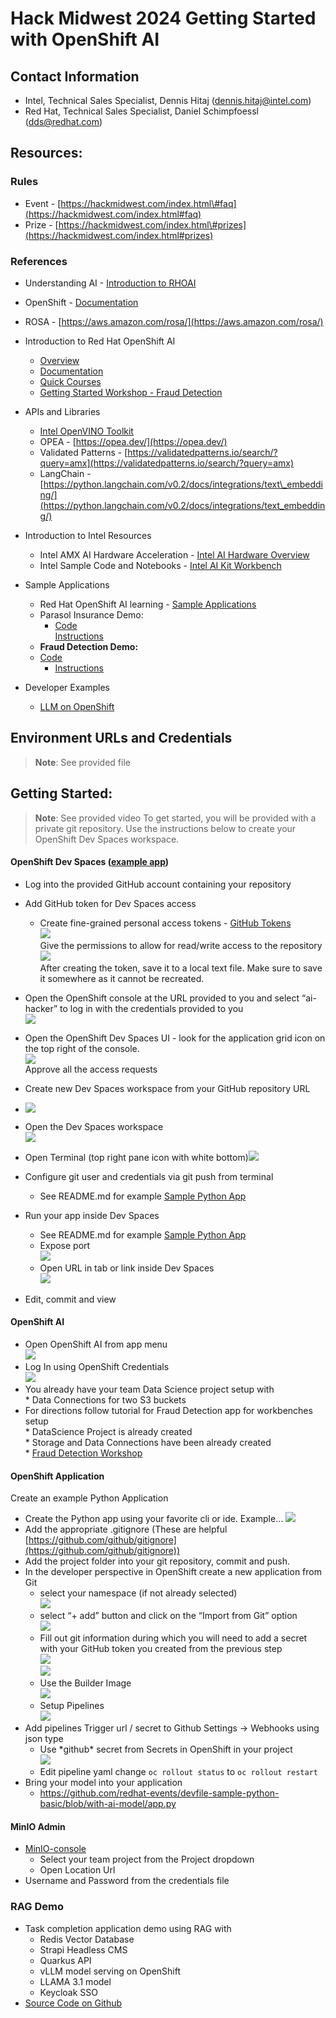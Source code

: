 # Hack Midwest 2024 Getting Started with OpenShift AI 
## Contact Information

* Intel, Technical Sales Specialist, Dennis Hitaj ([dennis.hitaj@intel.com](mailto:dennis.hitaj@intel.com))  
* Red Hat, Technical Sales Specialist, Daniel Schimpfoessl ([dds@redhat.com](mailto:dds@redhat.com))

## Resources:
### Rules  
* Event \- [https://hackmidwest.com/index.html\#faq](https://hackmidwest.com/index.html#faq)   
* Prize \- [https://hackmidwest.com/index.html\#prizes](https://hackmidwest.com/index.html#prizes)   
### References  
* Understanding AI \- [Introduction to RHOAI](https://redhatquickcourses.github.io/rhods-intro/rhods-intro/1.33/index.html)   
* OpenShift \- [Documentation](https://docs.redhat.com/en/documentation/openshift_container_platform/4.16)   
* ROSA \- [https://aws.amazon.com/rosa/](https://aws.amazon.com/rosa/)   
* Introduction to Red Hat OpenShift AI 

  * [Overview](https://www.redhat.com/en/technologies/cloud-computing/openshift/openshift-ai)   
  * [Documentation](https://docs.redhat.com/en/documentation/red_hat_openshift_ai_self-managed/2.13)   
  * [Quick Courses](https://redhatquickcourses.github.io/rhods-intro/rhods-intro/1.33/index.html) 
  * [Getting Started Workshop - Fraud Detection](https://docs.redhat.com/en/documentation/red_hat_openshift_ai_self-managed/2-latest/html/openshift_ai_tutorial_-_fraud_detection_example/index)
* APIs and Libraries 
  * [Intel OpenVINO Toolkit](https://www.intel.com/content/www/us/en/developer/tools/openvino-toolkit/overview.html)
  * OPEA \- [https://opea.dev/](https://opea.dev/)
  * Validated Patterns \- [https://validatedpatterns.io/search/?query=amx](https://validatedpatterns.io/search/?query=amx)  
  * LangChain \- [https://python.langchain.com/v0.2/docs/integrations/text\_embedding/](https://python.langchain.com/v0.2/docs/integrations/text_embedding/)   
* Introduction to Intel Resources
  * Intel AMX AI Hardware Acceleration \- [Intel AI Hardware Overview](https://www.intel.com/content/www/us/en/products/docs/accelerator-engines/advanced-matrix-extensions/overview.html)  
  * Intel Sample Code and Notebooks \- [Intel AI Kit Workbench](https://www.intel.com/content/www/us/en/developer/tools/oneapi/ai-analytics-toolkit.html#gs.dpha4c)  
* Sample Applications
  * Red Hat OpenShift AI learning \- [Sample Applications](https://developers.redhat.com/learn/openshift-ai)  
  * Parasol Insurance Demo:      
    * [Code](https://github.com/rh-aiservices-bu/parasol-insurance)  
[Instructions](https://rh-aiservices-bu.github.io/parasol-insurance/modules/index.html)  
  * **Fraud Detection Demo:**  
  * [Code](https://github.com/rh-aiservices-bu/fraud-detection)  
    * [Instructions](https://rh-aiservices-bu.github.io/fraud-detection/fraud-detection-workshop/index.html)  
* Developer Examples  
  * [LLM on OpenShift](https://github.com/rh-aiservices-bu/llm-on-openshift)  

## Environment URLs and Credentials
> **Note**:	See provided file

## Getting Started:
> **Note**: See provided video
To get started, you will be provided with a private git repository. Use the instructions below to create your OpenShift Dev Spaces workspace. 

#### OpenShift Dev Spaces ([example app](https://github.com/redhat-events/devfile-sample-python-basic)) 

* Log into the provided GitHub account containing your repository  
* Add GitHub token for Dev Spaces access  
  * Create fine-grained personal access tokens \- [GitHub Tokens](https://github.com/settings/tokens?type=beta)  
    ![](./images/image1.png)  
    Give the permissions to allow for read/write access to the repository  
    ![](./images/image2.png)  
    After creating the token, save it to a local text file. Make sure to save it somewhere as it cannot be recreated.   
              
* Open the OpenShift console at the URL provided to you and select “ai-hacker” to log in with the credentials provided to you  
  ![](./images/image3.png)  
        
* Open the OpenShift Dev Spaces UI \- look for the application grid icon on the top right of the console.  
  ![](./images/image4.png)  
  Approve all the access requests  
        
* Create new Dev Spaces workspace from your GitHub repository URL  
* ![](./images/image5.png)

* Open the Dev Spaces workspace  
  ![](./images/image6.png)  
* Open Terminal (top right pane icon with white bottom)![](./images/image7.png)  
* Configure git user and credentials via git push from terminal  
  * See README.md for example [Sample Python App](https://github.com/redhat-events/devfile-sample-python-basic/blob/with-ai-model/README.md)   
* Run your app inside Dev Spaces  
  * See README.md for example [Sample Python App](https://github.com/redhat-events/devfile-sample-python-basic/blob/with-ai-model/README.md)   
  * Expose port  
    ![](./images/image8.png)  
  * Open URL in tab or link inside Dev Spaces  
    ![](./images/image9.png)  
* Edit, commit and view

#### OpenShift AI

* Open OpenShift AI from app menu  
  ![](./images/image4.png)  
* Log In using OpenShift Credentials  
  ![](./images/image10.png)  
* You already have your team Data Science project setup with   
      * Data Connections for two S3 buckets  
* For directions follow tutorial for Fraud Detection app for workbenches setup  
      * DataScience Project is already created  
      * Storage and Data Connections have been already created  
      * [Fraud Detection Workshop](https://rh-aiservices-bu.github.io/fraud-detection/fraud-detection-workshop/index.html)

#### OpenShift Application
Create an example Python Application

* Create the Python app using your favorite cli or ide. Example…
![](./images/image11.png)
* Add the appropriate .gitignore (These are helpful [https://github.com/github/gitignore](https://github.com/github/gitignore))  
* Add the project folder into your git repository, commit and push.   
* In the developer perspective in OpenShift create a new application from Git  
  * select your namespace (if not already selected)  
    ![](./images/image12.png)  
  * select “+ add” button and click on the “Import from Git” option  
    ![](./images/image13.png)            
  * Fill out git information during which you will need to add a secret with your GitHub token you created from the previous step   
    ![](./images/image14.png)  
    ![](./images/image15.png)  
  * Use the Builder Image  
    ![](./images/image16.png)  
  * Setup Pipelines  
    ![](./images/image17.png)  
* Add pipelines Trigger url / secret to Github Settings \-\> Webhooks using json type  
  * Use \*github\* secret from Secrets in OpenShift in your project  
    ![](./images/image18.png)  
  * Edit pipeline yaml change ```oc rollout status``` to ```oc rollout restart```
* Bring your model into your application  
  * https://github.com/redhat-events/devfile-sample-python-basic/blob/with-ai-model/app.py

#### MinIO Admin
* [MinIO-console](https://console-openshift-console.apps.rosa.rosa-t8j8w.ft2c.p3.openshiftapps.com/k8s/all-namespaces/route.openshift.io~v1~Route?name=MinIO-console)  
  * Select your team project from the Project dropdown  
  * Open Location Url  
* Username and Password from the credentials file

### RAG Demo
* Task completion application demo using RAG with
  * Redis Vector Database
  * Strapi Headless CMS
  * Quarkus API
  * vLLM model serving on OpenShift
  * LLAMA 3.1 model
  * Keycloak SSO
* [Source Code on Github](https://github.com/redhat-events/ai-hackathon-starter)